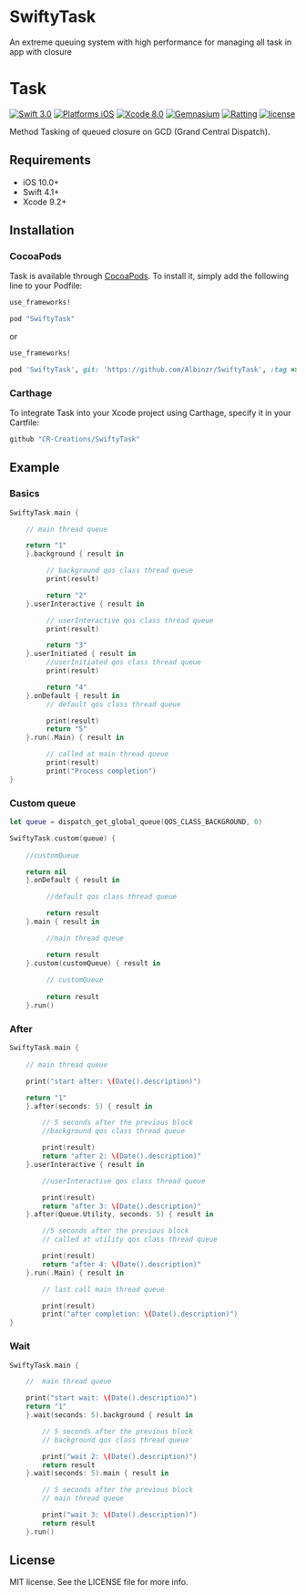 # SwiftyTask
An extreme queuing system with high performance for managing all task in app with closure

# Task

[![Swift 3.0](https://img.shields.io/badge/Swift-3.0-orange.svg?style=flat)](https://developer.apple.com/swift/)
[![Platforms iOS](https://img.shields.io/badge/Platforms-iOS-lightgray.svg?style=flat)](https://developer.apple.com/swift/)
[![Xcode 8.0](https://img.shields.io/badge/Xcode-8.0-blue.svg?style=flat)](https://developer.apple.com/swift/)
[![Gemnasium](https://img.shields.io/gemnasium/mathiasbynens/he.svg)]()
[![Ratting](https://img.shields.io/amo/rating/dustman.svg)]()
[![license](https://img.shields.io/github/license/mashape/apistatus.svg)]()


Method Tasking of queued closure on GCD (Grand Central Dispatch).

## Requirements

* iOS 10.0+
* Swift 4.1+
* Xcode 9.2+

## Installation

### CocoaPods

Task is available through [CocoaPods](http://cocoapods.org). To install
it, simply add the following line to your Podfile:

```ruby
use_frameworks!

pod "SwiftyTask"
```

or

```ruby
use_frameworks!

pod 'SwiftyTask', git: 'https://github.com/Albinzr/SwiftyTask', :tag => '1.0.1'

```

### Carthage

To integrate Task into your Xcode project using Carthage, specify it in your Cartfile:

```ruby
github "CR-Creations/SwiftyTask"
```

## Example


### Basics

```swift
SwiftyTask.main {

    // main thread queue

    return "1"
    }.background { result in

         // background qos class thread queue
         print(result) 

         return "2"
    }.userInteractive { result in

         // userInteractive qos class thread queue
         print(result) 

         return "3"
    }.userInitiated { result in
         //userInitiated qos class thread queue
         print(result) 

         return "4"
    }.onDefault { result in
         // default qos class thread queue

         print(result)
         return "5"
    }.run(.Main) { result in

         // called at main thread queue
         print(result) 
         print("Process completion")
}
```

### Custom queue

```swift
let queue = dispatch_get_global_queue(QOS_CLASS_BACKGROUND, 0)

SwiftyTask.custom(queue) {
    
    //customQueue

    return nil
    }.onDefault { result in

         //default qos class thread queue

         return result
    }.main { result in

         //main thread queue

         return result
    }.custom(customQueue) { result in
         
         // customQueue
         
         return result
    }.run()
```

### After

```swift
SwiftyTask.main {
    
    // main thread queue

    print("start after: \(Date().description)")

    return "1"
    }.after(seconds: 5) { result in

        // 5 seconds after the previous block
        //background qos class thread queue

        print(result)
        return "after 2: \(Date().description)"
    }.userInteractive { result in

        //userInteractive qos class thread queue

        print(result)
        return "after 3: \(Date().description)"
    }.after(Queue.Utility, seconds: 5) { result in

        //5 seconds after the previous block
        // called at utility qos class thread queue

        print(result) 
        return "after 4: \(Date().description)"
    }.run(.Main) { result in

        // last call main thread queue

        print(result) 
        print("after completion: \(Date().description)")
}
```

### Wait

```swift
SwiftyTask.main {

    //  main thread queue

    print("start wait: \(Date().description)")
    return "1"
    }.wait(seconds: 5).background { result in

        // 5 seconds after the previous block
        // background qos class thread queue

        print("wait 2: \(Date().description)")
        return result
    }.wait(seconds: 5).main { result in

        // 5 seconds after the previous block
        // main thread queue

        print("wait 3: \(Date().description)")
        return result
    }.run()


```



## License

MIT license. See the LICENSE file for more info.
